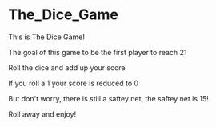 # The_Dice_Game

This is The Dice Game!

The goal of this game to be the first player to reach 21

Roll the dice and add up your score

If you roll a 1 your score is reduced to 0

But don't worry, there is still a saftey net, the saftey net is 15!

Roll away and enjoy!

